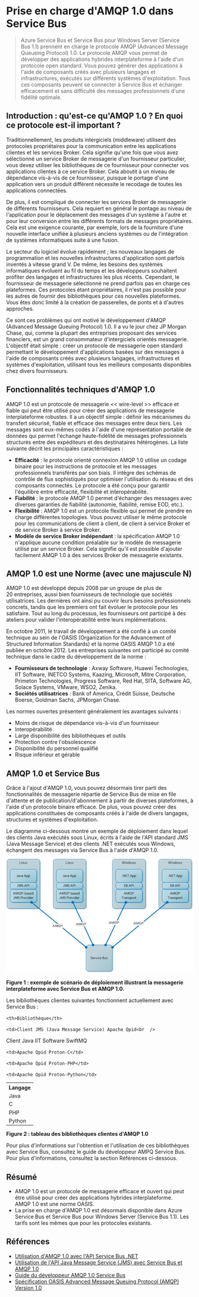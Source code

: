 
# Prise en charge d'AMQP 1.0 dans Service Bus

> Azure Service Bus et Service Bus pour Windows Server (Service Bus 1.1) prennent en charge le protocole AMQP (Advanced Message Queueing Protocol) 1.0. Le protocole AMQP vous permet de développer des applications hybrides interplateforme à l'aide d'un protocole open standard. Vous pouvez générer des applications à l'aide de composants créés avec plusieurs langages et infrastructures, exécutés sur différents systèmes d'exploitation. Tous ces composants peuvent se connecter à Service Bus et échanger efficacement et sans difficulté des messages professionnels d'une fidélité optimale.

## Introduction : qu'est-ce qu'AMQP 1.0 ? En quoi ce protocole est-il important ?

Traditionnellement, les produits intergiciels (middleware) utilisent des protocoles propriétaires pour la communication entre les applications clientes et les services Broker. Cela signifie qu'une fois que vous avez sélectionné un service Broker de messagerie d'un fournisseur particulier, vous devez utiliser les bibliothèques de ce fournisseur pour connecter vos applications clientes à ce service Broker. Cela aboutit à un niveau de dépendance vis-à-vis de ce fournisseur, puisque le portage d'une application vers un produit différent nécessite le recodage de toutes les applications connectées.

De plus, il est compliqué de connecter les services Broker de messagerie de différents fournisseurs. Cela requiert en général le pontage au niveau de l'application pour le déplacement des messages d'un système à l'autre et pour leur conversion entre les différents formats de messages propriétaires. Cela est une exigence courante, par exemple, lors de la fourniture d'une nouvelle interface unifiée à plusieurs anciens systèmes ou de l'intégration de systèmes informatiques suite à une fusion.

Le secteur du logiciel évolue rapidement ; les nouveaux langages de programmation et les nouvelles infrastructures d'application sont parfois inventés à vitesse grand V. De même, les besoins des systèmes informatiques évoluent au fil du temps et les développeurs souhaitent profiter des langages et infrastructures les plus récents. Cependant, le fournisseur de messagerie sélectionné ne prend parfois pas en charge ces plateformes. Ces protocoles étant propriétaires, il n'est pas possible pour les autres de fournir des bibliothèques pour ces nouvelles plateformes. Vous êtes donc limité à la création de passerelles, de ponts et à d'autres approches.

Ce sont ces problèmes qui ont motivé le développement d'AMQP (Advanced Message Queuing Protocol) 1.0. Il a vu le jour chez JP Morgan Chase, qui, comme la plupart des entreprises proposant des services financiers, est un grand consommateur d'intergiciels orientés messagerie. L'objectif était simple : créer un protocole de messagerie open standard permettant le développement d'applications basées sur des messages à l'aide de composants créés avec plusieurs langages, infrastructures et systèmes d'exploitation, utilisant tous les meilleurs composants disponibles chez divers fournisseurs.

## Fonctionnalités techniques d'AMQP 1.0

AMQP 1.0 est un protocole de messagerie << wire-level >> efficace et fiable qui peut être utilisé pour créer des applications de messagerie interplateforme robustes. Il a un objectif simple : définir les mécanismes du transfert sécurisé, fiable et efficace des messages entre deux tiers. Les messages sont eux-mêmes codés à l'aide d'une représentation portable de données qui permet l'échange haute-fidélité de messages professionnels structurés entre des expéditeurs et des destinataires hétérogènes. La liste suivante décrit les principales caractéristiques :

* **Efficacité** : le protocole orienté connexion AMQP 1.0 utilise un
  codage binaire pour les instructions de protocole et les messages
  professionnels transférés par son biais. Il intègre des schémas de
  contrôle de flux sophistiqués pour optimiser l'utilisation du réseau
  et des composants connectés. Le protocole a été conçu pour garantir
  l'équilibre entre efficacité, flexibilité et interopérabilité.
* **Fiabilité** : le protocole AMQP 1.0 permet d'échanger des messages
  avec diverses garanties de fiabilité (autonomie, fiabilité, remise
  EOD, etc.).
* **Flexibilité** : AMQP 1.0 est un protocole flexible qui permet de
  prendre en charge différentes topologies. Vous pouvez utiliser le même
  protocole pour les communications de client à client, de client à
  service Broker et de service Broker à service Broker.
* **Modèle de service Broker indépendant** : la spécification AMQP 1.0
  n'applique aucune condition préalable sur le modèle de messagerie
  utilisé par un service Broker. Cela signifie qu'il est possible
  d'ajouter facilement AMQP 1.0 à des services Broker de messagerie
  existants.

## AMQP 1.0 est une Norme (avec une majuscule N)

AMQP 1.0 est développé depuis 2008 par un groupe de plus de 20 entreprises, aussi bien fournisseurs de technologie que sociétés utilisatrices. Les dernières ont ainsi pu couvrir leurs besoins professionnels concrets, tandis que les premiers ont fait évoluer le protocole pour les satisfaire. Tout au long du processus, les fournisseurs ont participé à des ateliers pour valider l'interopérabilité entre leurs implémentations.

En octobre 2011, le travail de développement a été confié à un comité technique au sein de l'OASIS (Organization for the Advancement of Structured Information Standards) et la norme OASIS AMQP 1.0 a été publiée en octobre 2012. Les entreprises suivantes ont participé au comité technique dans le cadre du développement de la norme :

* **Fournisseurs de technologie** : Axway Software, Huawei
  Technologies, IIT Software, INETCO Systems, Kaazing, Microsoft, Mitre
  Corporation, Primeton Technologies, Progress Software, Red Hat, SITA,
  Software AG, Solace Systems, VMware, WSO2, Zenika.
* **Sociétés utilisatrices** : Bank of America, Crédit Suisse, Deutsche
  Boerse, Goldman Sachs, JPMorgan Chase.

Les normes ouvertes présentent généralement les avantages suivants :

* Moins de risque de dépendance vis-à-vis d'un fournisseur
* Interopérabilité
* Large disponibilité des bibliothèques et outils
* Protection contre l'obsolescence
* Disponibilité du personnel qualifié
* Risque inférieur et gérable

## AMQP 1.0 et Service Bus

Grâce à l'ajout d'AMQP 1.0, vous pouvez désormais tirer parti des fonctionnalités de messagerie répartie de Service Bus de mise en file d'attente et de publication/d'abonnement à partir de diverses plateformes, à l'aide d'un protocole binaire efficace. De plus, vous pouvez créer des applications constituées de composants créés à l'aide de divers langages, structures et systèmes d'exploitation.

Le diagramme ci-dessous montre un exemple de déploiement dans lequel des clients Java exécutés sous Linux, écrits à l'aide de l'API standard JMS (Java Message Service) et des clients .NET exécutés sous Windows, échangent des messages via Service Bus à l'aide d'AMQP 1.0.

![](./media/service-bus-amqp-overview/Example1.png)

**Figure 1 : exemple de scénario de déploiement illustrant la messagerie interplateforme avec Service Bus et AMQP 1.0.**

Les bibliothèques clientes suivantes fonctionnent actuellement avec Service Bus :

<table>
  <tr>
    <th>Langage</th>

    <th>Bibliothèque</th>

  </tr>

  <tr>
    <td>Java</td>

    <td>Client JMS (Java Message Service) Apache Qpid<br  />
 Client Java IIT Software SwiftMQ</td>

  </tr>

  <tr>
    <td>C</td>

    <td>Apache Qpid Proton-C</td>

  </tr>

  <tr>
    <td>PHP</td>

    <td>Apache Qpid Proton-PHP</td>

  </tr>

  <tr>
    <td>Python</td>

    <td>Apache Qpid Proton-Python</td>

  </tr>


</table>

**Figure 2 : tableau des bibliothèques clientes d'AMQP 1.0**

Pour plus d'informations sur l'obtention et l'utilisation de ces bibliothèques avec Service Bus, consultez le guide du développeur AMPQ Service Bus. Pour plus d'informations, consultez la section Références ci-dessous.

## Résumé

* AMQP 1.0 est un protocole de messagerie efficace et ouvert qui peut
  être utilisé pour créer des applications hybrides interplateforme.
  AMQP 1.0 est une norme OASIS.
* La prise en charge d'AMQP 1.0 est désormais disponible dans Azure
  Service Bus et Service Bus pour Windows Server (Service Bus 1.1). Les
  tarifs sont les mêmes que pour les protocoles existants.

## Références

* [Utilisation d'AMQP 1.0 avec l'API Service Bus .NET][1]
* [Utilisation de l'API Java Message Service (JMS) avec Service Bus et
  AMQP 1.0][2]
* [Guide du développeur AMQP 1.0 Service Bus][3]
* [Spécification OASIS Advanced Message Queuing Protocol (AMQP)
  Version 1.0][4]



[1]: http://aka.ms/lym3vk
[2]: http://aka.ms/ll1fm3
[3]: http://msdn.microsoft.com/en-us/library/windowsazure/jj841071.aspx
[4]: http://docs.oasis-open.org/amqp/core/v1.0/os/amqp-core-complete-v1.0-os.pdf